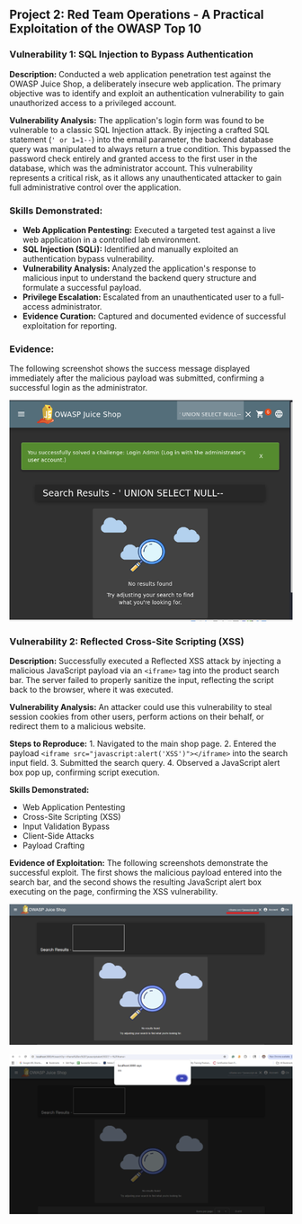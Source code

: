 ## Project 2: Red Team Operations - A Practical Exploitation of the OWASP Top 10

### **Vulnerability 1: SQL Injection to Bypass Authentication**

**Description:** Conducted a web application penetration test against the OWASP Juice Shop, a deliberately insecure web application. The primary objective was to identify and exploit an authentication vulnerability to gain unauthorized access to a privileged account.

**Vulnerability Analysis:** The application's login form was found to be vulnerable to a classic SQL Injection attack. By injecting a crafted SQL statement (`' or 1=1--`) into the email parameter, the backend database query was manipulated to always return a true condition. This bypassed the password check entirely and granted access to the first user in the database, which was the administrator account. This vulnerability represents a critical risk, as it allows any unauthenticated attacker to gain full administrative control over the application.

### Skills Demonstrated:

* **Web Application Pentesting:** Executed a targeted test against a live web application in a controlled lab environment.
* **SQL Injection (SQLi):** Identified and manually exploited an authentication bypass vulnerability.
* **Vulnerability Analysis:** Analyzed the application's response to malicious input to understand the backend query structure and formulate a successful payload.
* **Privilege Escalation:** Escalated from an unauthenticated user to a full-access administrator.
* **Evidence Curation:** Captured and documented evidence of successful exploitation for reporting.

### Evidence:

The following screenshot shows the success message displayed immediately after the malicious payload was submitted, confirming a successful login as the administrator.

**![Admin Login Success](images/admin-login.png)**

### **Vulnerability 2: Reflected Cross-Site Scripting (XSS)**

**Description:** Successfully executed a Reflected XSS attack by injecting a malicious JavaScript payload via an `<iframe>` tag into the product search bar. The server failed to properly sanitize the input, reflecting the script back to the browser, where it was executed.

**Vulnerability Analysis:** An attacker could use this vulnerability to steal session cookies from other users, perform actions on their behalf, or redirect them to a malicious website.

**Steps to Reproduce:**
    1. Navigated to the main shop page.
    2. Entered the payload `<iframe src="javascript:alert('XSS')"></iframe>` into the search input field.
    3. Submitted the search query.
    4. Observed a JavaScript alert box pop up, confirming script execution.

**Skills Demonstrated:**
* Web Application Pentesting
* Cross-Site Scripting (XSS)
* Input Validation Bypass
* Client-Side Attacks
* Payload Crafting

**Evidence of Exploitation:**
The following screenshots demonstrate the successful exploit. The first shows the malicious payload entered into the search bar, and the second shows the resulting JavaScript alert box executing on the page, confirming the XSS vulnerability.

![XSS Payload in Search Bar](./images/xss-payload.png)

![XSS Pop-up Confirmation](./images/xss-result.png)

